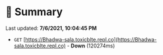 # 📖 Summary
Last updated: **7/6/2021, 10:04:45 PM**

- `GET` [https://Bhadwa-sala.toxicblte.repl.co](https://Bhadwa-sala.toxicblte.repl.co) - **Down** (120274ms)
